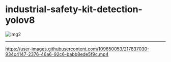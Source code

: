 # industrial-safety-kit-detection-yolov8

![img2](https://user-images.githubusercontent.com/109650053/217836795-dfd9a2a2-92d9-4cef-a7ce-1664f42b558c.jpg)

<hr>




https://user-images.githubusercontent.com/109650053/217837030-934c4147-2376-46a6-92c6-babb8ede5f9c.mp4


